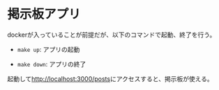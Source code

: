 # 掲示板アプリ

dockerが入っていることが前提だが、以下のコマンドで起動、終了を行う。
- `make up`: アプリの起動

- `make down`: アプリの終了


起動して[http://localhost:3000/posts](http://localhost:3000/posts)にアクセスすると、掲示板が使える。


